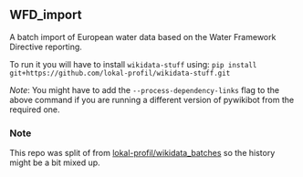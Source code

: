 ## WFD_import
A batch import of European water data based on the Water Framework Directive
reporting.

To run it you will have to install `wikidata-stuff` using:
`pip install git+https://github.com/lokal-profil/wikidata-stuff.git`

*Note*: You might have to add the `--process-dependency-links` flag to the above
command if you are running a different version of pywikibot from the required one.

### Note
This repo was split of from 
[lokal-profil/wikidata_batches](https://github.com/lokal-profil/wikidata_batches)
so the history might be a bit mixed up.
